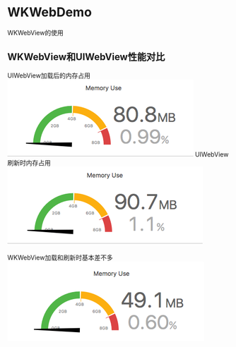 # WKWebDemo
WKWebView的使用

## WKWebView和UIWebView性能对比
UIWebView加载后的内存占用<br>
 ![img](https://github.com/zhuzhuxingtianxia/WKWebDemo/blob/master/web.png)
       UIWebView刷新时内存占用<br>
           ![img](https://github.com/zhuzhuxingtianxia/WKWebDemo/blob/master/mjweb.png)

WKWebView加载和刷新时基本差不多</br>
![img](https://github.com/zhuzhuxingtianxia/WKWebDemo/blob/master/wk.png)
